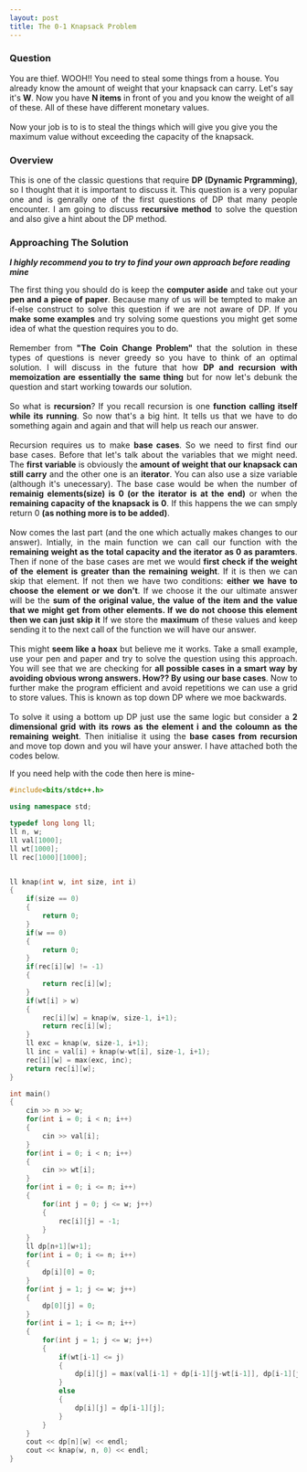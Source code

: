 ```yaml
---
layout: post
title: The 0-1 Knapsack Problem
---
```


### Question

You are thief. WOOH!! You need to steal some things from a house. You already know the amount of weight that your knapsack can carry. Let's say it's <b>W</b>. Now you have <b>N items</b> in front of you and you know the weight of all of these. All of these have different monetary values.
<br>
<br>
Now your job is to is to steal the things which will give you give you the maximum value without exceeding the capacity of the knapsack.

### Overview

<div style="text-align: justify">
This is one of the classic questions that require <b>DP (Dynamic Prgramming)</b>, so I thought that it is important to discuss it. This question is a very popular one and is genrally one of the first questions of DP that many people encounter. I am going to discuss <b>recursive method</b> to solve the question and also give a hint about the DP method.
</div>

### Approaching The Solution

_**I highly recommend you to try to find your own approach before reading mine**_

<div style="text-align: justify">
The first thing you should do is keep the <b>computer aside</b> and take out your <b>pen and a piece of paper</b>. Because many of us will be tempted to make an if-else construct to solve this question if we are not aware of DP. If you <b>make some examples</b> and try solving some questions you might get some idea of what the question requires you to do. 
<br>
<br>
Remember from <b>"The Coin Change Problem"</b> that the solution in these types of questions is never greedy so you have to think of an optimal solution. I will discuss in the future that how <b>DP and recursion with memoization are essentially the same thing</b> but for now let's debunk the question and start working towards our solution. 
<br>
<br>
So what is <b>recursion</b>? If you recall recursion is one <b>function calling itself while its running</b>. So now that's a big hint. It tells us that we have to do something again and again and that will help us reach our answer.  
<br>
<br>
Recursion requires us to make <b>base cases</b>. So we need to first find our base cases. Before that let's talk about the variables that we might need. The <b>first variable</b> is obviously the <b>amount of weight that our knapsack can still carry</b> and the other one is an <b>iterator</b>. You can also use a size variable (although it's unecessary). The base case would be when the number of <b>remainig elements(size) is 0 (or the iterator is at the end)</b> or when the <b>remaining capacity of the knapsack is 0</b>. If this happens the we can smply return 0 <b>(as nothing more is to be added)</b>.
<br>
<br>
Now comes the last part (and the one which actually makes changes to our answer). Intially, in the main function we can call our function with the <b>remaining weight as the total capacity and the iterator as 0 as paramters</b>. Then if none of the base cases are met we would <b>first check if the weight of the element is greater than the remaining weight</b>. If it is then we can skip that element. If not then we have two conditions: <b>either we have to choose the element or we don't</b>. If we choose it the our ultimate answer will be the <b>sum of the original value, the value of the item and the value that we might get from other elements. If we do not choose this element then we can just skip it</b> If we store the <b>maximum</b> of these values and keep sending it to the next call of the function we will have our answer.
<br>
<br>
This might <b>seem like a hoax</b> but believe me it works. Take a small example, use your pen and paper and try to solve the question using this approach. You will see that we are checking for <b>all possible cases in a smart way by avoiding obvious wrong answers. How?? By using our base cases</b>. Now to further make the program efficient and avoid repetitions we can use a grid to store values. This is known as top down DP where we moe backwards.
<br>
<br>
To solve it using a bottom up DP just use the same logic but consider a <b>2 dimensional grid with its rows as the element i and the coloumn as the remaining weight</b>. Then initialise it using the <b>base cases from recursion</b> and move top down and you wil have your answer. I have attached both the codes below.
</div>

If you need help with the code then here is mine-

```cpp
#include<bits/stdc++.h>

using namespace std;

typedef long long ll;
ll n, w;
ll val[1000];
ll wt[1000];
ll rec[1000][1000];


ll knap(int w, int size, int i)
{
    if(size == 0)
    {
        return 0;
    }
    if(w == 0)
    {
        return 0;
    }
    if(rec[i][w] != -1)
    {
        return rec[i][w];
    }
    if(wt[i] > w)
    {
        rec[i][w] = knap(w, size-1, i+1);
        return rec[i][w];
    } 
    ll exc = knap(w, size-1, i+1);
    ll inc = val[i] + knap(w-wt[i], size-1, i+1);
    rec[i][w] = max(exc, inc);
    return rec[i][w];
}

int main()
{
    cin >> n >> w;
    for(int i = 0; i < n; i++)
    {
        cin >> val[i];
    }
    for(int i = 0; i < n; i++)
    {
        cin >> wt[i];
    }
    for(int i = 0; i <= n; i++)
    {
        for(int j = 0; j <= w; j++)
        {
            rec[i][j] = -1;
        }
    }
    ll dp[n+1][w+1];
    for(int i = 0; i <= n; i++)
    {
        dp[i][0] = 0;
    }
    for(int j = 1; j <= w; j++)
    {
        dp[0][j] = 0;
    }
    for(int i = 1; i <= n; i++)
    {
        for(int j = 1; j <= w; j++)
        {
            if(wt[i-1] <= j)
            {
                dp[i][j] = max(val[i-1] + dp[i-1][j-wt[i-1]], dp[i-1][j]);
            }
            else
            {
                dp[i][j] = dp[i-1][j];
            }
        }
    }
    cout << dp[n][w] << endl;
    cout << knap(w, n, 0) << endl;
}
```
